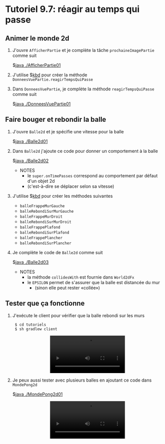 # Tutoriel 9.7: réagir au temps qui passe

## Animer le monde 2d

1. J'ouvre `AfficherPartie` et je complète la tâche `prochaineImagePartie` comme suit

    $[java ./AfficherPartie01]()


1. J'utilise $[kbd](Ctrl+1) pour créer la méthode `DonneesVuePartie.reagirTempsQuiPasse`

1. Dans `DonneesVuePartie`, je complète la méthode `reagirTempsQuiPasse` comme suit

    $[java ./DonneesVuePartie01]()

## Faire bouger et rebondir la balle

1. J'ouvre `Balle2d` et je spécifie une vitesse pour la balle

    $[java ./Balle2d01]()

1. Dans `Balle2d` j'ajoute ce code pour donner un comportement à la balle

    $[java ./Balle2d02]()

    * NOTES
        * le `super.onTimePasses` correspond au comportement par défaut d'un objet 2d
        * (c'est-à-dire se déplacer selon sa vitesse)

    
1. J'utilise $[kbd](Ctrl+1) pour créer les méthodes suivantes
    * `balleFrappeMurGauche`
    * `balleRebondiSurMurGauche`
    * `balleFrappeMurDroit`
    * `balleRebondiSurMurDroit`
    * `balleFrappePlafond`
    * `balleRebondiSurPlafond`
    * `balleFrappePlancher`
    * `balleRebondiSurPlancher`

1. Je complète le code de `Balle2d` comme suit

    
    $[java ./Balle2d03]()

    * NOTES
        * la méthode `collidesWith` est fournie dans `World2dFx`
        * le `EPSILON` permet de s'assurer que la balle est distancée du mur
            * (sinon elle peut rester «collée»)
       



## Tester que ça fonctionne

1. J'exécute le client pour vérifier que la balle rebondi sur les murs

        $ cd tutoriels
        $ sh gradlew client


    <center>
        <video width="50%" src="tut09.mp4" type="video/mp4" loop nocontrols autoplay>
    </center>

1. Je peux aussi tester avec plusieurs balles en ajoutant ce code dans `MondePong2d`

    $[java ./MondePong2d01]()

    <center>
        <video width="50%" src="tut09_100balles.mp4" type="video/mp4" loop nocontrols autoplay>
    </center>
